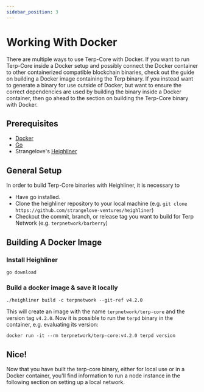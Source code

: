 ```yaml
---
sidebar_position: 3
---
```


# Working With Docker
There are multiple ways to use Terp-Core with Docker. If you want to run Terp-Core inside a Docker setup and possibly connect the Docker container to other containerized compatible blockchain binaries, check out the guide on building a Docker image containing the Terp binary. If you instead want to generate a binary for use outside of Docker, but want to ensure the correct dependencies are used by building the binary inside a Docker container, then go ahead to the section on building the Terp-Core binary with Docker.


## Prerequisites
- [Docker](https://docs.docker.com/get-docker/)
- [Go](https://go.dev/doc/install)
- Strangelove's [Heighliner](https://github.com/strangelove-ventures/heighliner) 

## General Setup

In order to build Terp-Core binaries with Heighliner, it is necessary to
- Have go installed.
- Clone the heighliner repository to your local machine (e.g. `git clone https://github.com/strangelove-ventures/heighliner`)
- Checkout the commit, branch, or release tag you want to build for Terp Network  (e.g. `terpnetwork/barberry`)

## Building A Docker Image 

### Install Heighliner
```
go download
```
### Build a docker image & save it locally 
```
./heighliner build -c terpnetwork --git-ref v4.2.0
```
This will create an image with the name `terpnetwork/terp-core` and the version tag `v4.2.0`. Now it is possible to run the `terpd` binary in the container, e.g. evaluating its version: 
```
docker run -it --rm terpnetwork/terp-core:v4.2.0 terpd version
```


## Nice!
Now that you have built the terp-core binary, either for local use or in a Docker container, you'll find information to run a node instance in the following section on setting up a local network.